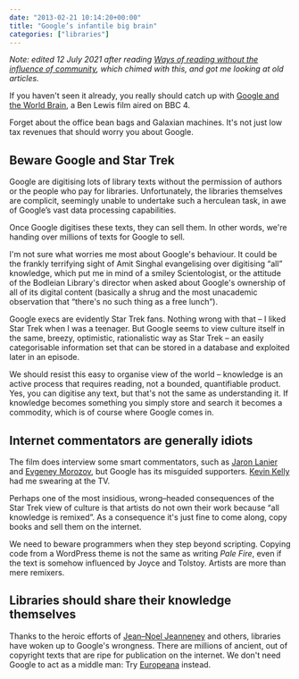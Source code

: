 ```yaml
---
date: "2013-02-21 10:14:20+00:00"
title: "Google’s infantile big brain"
categories: ["libraries"]
---
```



<i>Note: edited 12 July 2021 after reading [Ways of reading without the influence of community](https://www.baldurbjarnason.com/2021/ways-of-reading/), which chimed with this, and got me looking at old articles.</i>

If you haven't seen it already, you really should catch up with [Google and the World Brain](https://www.worldbrainthefilm.com/), a Ben Lewis film aired on BBC 4.

Forget about the office bean bags and Galaxian machines. It's not just low tax revenues that should worry you about Google.

## Beware Google and Star Trek

Google are digitising lots of library texts without the permission of authors or the people who pay for libraries. Unfortunately, the libraries themselves are complicit, seemingly unable to undertake such a herculean task, in awe of Google’s vast data processing capabilities.

Once Google digitises these texts, they can sell them. In other words, we're handing over millions of texts for Google to sell.

I'm not sure what worries me most about Google's behaviour. It could be the frankly terrifying sight of Amit Singhal evangelising over digitising “all” knowledge, which put me in mind of a smiley Scientologist, or the attitude of the Bodleian Library's director when asked about Google's ownership of all of its digital content (basically a shrug and the most unacademic observation that “there's no such thing as a free lunch”).

Google execs are evidently Star Trek fans. Nothing wrong with that – I liked Star Trek when I was a teenager. But Google seems to view culture itself in the same, breezy, optimistic, rationalistic way as Star Trek  – an easily categorisable information set that can be stored in a database and exploited later in an episode.

We should resist this easy to organise view of the world – knowledge is an active process that requires reading, not a bounded, quantifiable product. Yes, you can digitise any text, but that's not the same as understanding it. If knowledge becomes something you simply store and search it becomes a commodity, which is of course where Google comes in.

## Internet commentators are generally idiots

The film does interview some smart commentators, such as [Jaron Lanier](https://www.jaronlanier.com/) and [Evgeney Morozov](https://www.evgenymorozov.com/), but Google has its misguided supporters. [Kevin Kelly](https://www.kk.org/) had me swearing at the TV.

Perhaps one of the most insidious, wrong–headed consequences of the Star Trek view of culture is that artists do not own their work because “all knowledge is remixed”. As a consequence it's just fine to come along, copy books and sell them on the internet.

We need to beware programmers when they step beyond scripting. Copying code from a WordPress theme is not the same as writing <cite>Pale Fire</cite>, even if the text is somehow influenced by Joyce and Tolstoy. Artists are more than mere remixers.

## Libraries should share their knowledge themselves

Thanks to the heroic efforts of [Jean–Noel Jeanneney](https://en.wikipedia.org/wiki/Jean-No%C3%ABl_Jeanneney) and others, libraries have woken up to Google's wrongness. There are millions of ancient, out of copyright texts that are ripe for publication on the internet. We don't need Google to act as a middle man: Try [Europeana](https://www.europeana.eu/portal/) instead.
